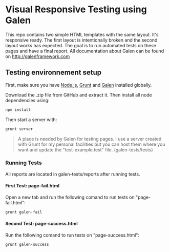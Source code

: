 # Visual Responsive Testing using Galen

This repo contains two simple HTML templates with the same layout. It's responsive ready. The first layout is intentionally broken and the second layout works has expected. The goal is to run automated tests on these pages and have a final report. All documentation about Galen can be found on http://galenframework.com

## Testing environnement setup
First, make sure you have [Node.js], [Grunt] and [Galen] installed globally.

Download the .zip file from GitHub and extract it. Then install all node dependencies using:
```sh
npm install
```
Then start a server with:
```sh
grunt server
```
> A place is needed by Galen for testing pages. I use a server created with Grunt for my personal facilities but you can host them where you want and update the "test-example.test" file. (galen-tests/tests)

### Running Tests
All reports are located in galen-tests/reports after running tests.

#### First Test: page-fail.html
Open a new tab and run the following comand to run tests on "page-fail.html":
```sh
grunt galen-fail
```

#### Second Test: page-success.html
Run the following comand to run tests on "page-success.html":
```sh
grunt galen-success
```

[Node.js]: https://nodejs.org/
[Grunt]: http://gruntjs.com/getting-started
[Galen]: http://galenframework.com/docs/getting-started-install-galen/